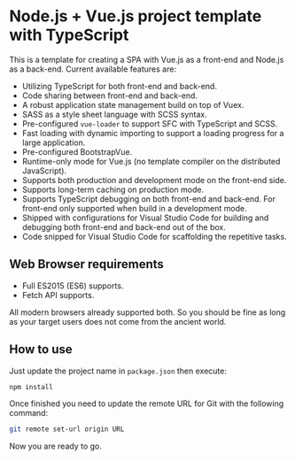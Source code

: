 # Node.js + Vue.js project template with TypeScript

This is a template for creating a SPA with Vue.js as a front-end and Node.js as a back-end. Current available features are:

- Utilizing TypeScript for both front-end and back-end.
- Code sharing between front-end and back-end.
- A robust application state management build on top of Vuex.
- SASS as a style sheet language with SCSS syntax.
- Pre-configured `vue-loader` to support SFC with TypeScript and SCSS.
- Fast loading with dynamic importing to support a loading progress for a large application.
- Pre-configured BootstrapVue.
- Runtime-only mode for Vue.js (no template compiler on the distributed JavaScript).
- Supports both production and development mode on the front-end side.
- Supports long-term caching on production mode.
- Supports TypeScript debugging on both front-end and back-end. For front-end only supported when build in a development mode.
- Shipped with configurations for Visual Studio Code for building and debugging both front-end and back-end out of the box.
- Code snipped for Visual Studio Code for scaffolding the repetitive tasks.

## Web Browser requirements

- Full ES2015 (ES6) supports.
- Fetch API supports.

All modern browsers already supported both. So you should be fine as long as your target users does not come from the ancient world.

## How to use

Just update the project name in `package.json` then execute:

```sh
npm install
```

Once finished you need to update the remote URL for Git with the following command:

```sh
git remote set-url origin URL
```

Now you are ready to go.
